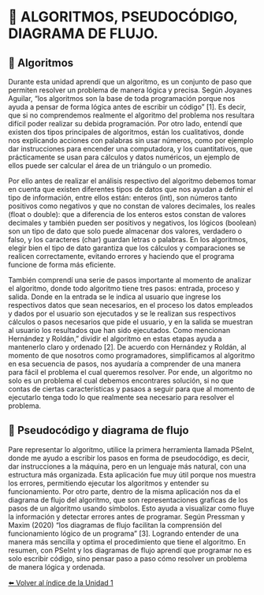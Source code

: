 # 🧮 ALGORITMOS, PSEUDOCÓDIGO, DIAGRAMA DE FLUJO.

## 🧮 Algoritmos

Durante esta unidad aprendí que un algoritmo, es un conjunto de paso que permiten resolver un problema de manera lógica y precisa. Según Joyanes Aguilar, “los algoritmos son la base de toda programación porque nos ayuda a pensar de forma lógica antes de escribir un código” [1]. Es decir, que si no comprendemos realmente el algoritmo del problema nos resultara difícil poder realizar su debida programación. Por otro lado, entendí que existen dos tipos principales de algoritmos, están los cualitativos, donde nos explicando acciones con palabras sin usar números, como por ejemplo dar instrucciones para encender una computadora, y los cuantitativos, que prácticamente se usan para cálculos y datos numéricos, un ejemplo de ellos puede ser calcular el área de un triángulo o un promedio. 




Por ello antes de realizar el análisis respectivo del algoritmo debemos tomar en cuenta que existen diferentes tipos de datos que nos ayudan a definir el tipo de información, entre ellos están: enteros (int), son números tanto positivos como negativos y que no constan de valores decimales, los reales (float o double): que a diferencia de los enteros estos constan de valores decimales y también pueden ser positivos y negativos, los lógicos (boolean) son un tipo de dato que solo puede almacenar dos valores, verdadero o falso, y los caracteres (char) guardan letras o palabras. En los algoritmos, elegir bien el tipo de dato garantiza que los cálculos y comparaciones se realicen correctamente, evitando errores y haciendo que el programa funcione de forma más eficiente.

También comprendí una serie de pasos importante al momento de analizar el algoritmo, donde todo algoritmo tiene tres pasos: entrada, proceso y salida. Donde en la entrada se le indica al usuario que ingrese los respectivos datos que sean necesarios, en el proceso los datos empleados y dados por el usuario son ejecutados y se le realizan sus respectivos cálculos o pasos necesarios que pide el usuario, y en la salida se muestran al usuario los resultados que han sido ejecutados. Como mencionan Hernández y Roldán,” dividir el algoritmo en estas etapas ayuda a mantenerlo claro y ordenado [2]. De acuerdo con Hernández y Roldán, al momento de que nosotros como programadores, simplificamos al algoritmo en esa secuencia de pasos, nos ayudaría a comprender de una manera para fácil el problema el cual queremos resolver. Por ende, un algoritmo no solo es un problema el cual debemos encontrares solución, si no que contas de ciertas características y pasaos a seguir para que al momento de ejecutarlo tenga todo lo que realmente sea necesario para resolver el problema.

## 🧮 Pseudocódigo y diagrama de flujo

Pare representar lo algoritmo, utilice la primera herramienta llamada PSeInt, donde me ayudo a escribir los pasos en forma de pseudocódigo, es decir, dar instrucciones a la máquina, pero en un lenguaje más natural, con una estructura más organizada. Esta aplicación fue muy útil porque nos muestra los errores, permitiendo ejecutar los algoritmos y entender su funcionamiento. Por otro parte, dentro de la misma aplicación nos da el diagrama de flujo del algoritmo, que son representaciones graficas de los pasos de un algoritmo usando símbolos. Esto ayuda a visualizar como fluye la información y detectar errores antes de programar. Según Pressman y Maxim (2020) “los diagramas de flujo facilitan la comprensión del funcionamiento lógico de un programa” [3]. Logrando entender de una manera más sencilla y optima el procedimiento que tiene el algoritmo. En resumen, con PSeInt y los diagramas de flujo aprendí que programar no es solo escribir código, sino pensar paso a paso cómo resolver un problema de manera lógica y ordenada.


[⬅️ Volver al índice de la Unidad 1](unidad1.md)


